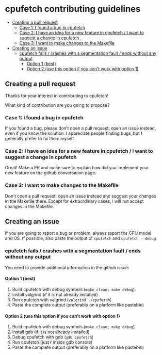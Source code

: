 # cpufetch contributing guidelines

<!-- START doctoc generated TOC please keep comment here to allow auto update -->
<!-- DON'T EDIT THIS SECTION, INSTEAD RE-RUN doctoc TO UPDATE -->


- [Creating a pull request](#creating-a-pull-request)
  - [Case 1: I found a bug in cpufetch](#case-1-i-found-a-bug-in-cpufetch)
  - [Case 2: I have an idea for a new feature in cpufetch / I want to suggest a change in cpufetch](#case-2-i-have-an-idea-for-a-new-feature-in-cpufetch--i-want-to-suggest-a-change-in-cpufetch)
  - [Case 3: I want to make changes to the Makefile](#case-3-i-want-to-make-changes-to-the-makefile)
- [Creating an issue](#creating-an-issue)
  - [cpufetch fails / crashes with a segmentation fault / ends without any output](#cpufetch-fails--crashes-with-a-segmentation-fault--ends-without-any-output)
    - [Option 1 (best)](#option-1-best)
    - [Option 2 (use this option if you can't work with option 1)](#option-2-use-this-option-if-you-cant-work-with-option-1)

<!-- END doctoc generated TOC please keep comment here to allow auto update -->

## Creating a pull request

Thanks for your interest in contributing to cpufetch!

What kind of contribution are you going to propose?

### Case 1: I found a bug in cpufetch
If you found a bug, please don't open a pull request; open an issue instead, even if you know the solution. I appreciate people finding bugs, but I generally prefer to fix them myself.

### Case 2: I have an idea for a new feature in cpufetch / I want to suggest a change in cpufetch
Great! Make a PR and make sure to explain how did you implement your new feature on the github conversation page.

### Case 3: I want to make changes to the Makefile
Don't open a pull request; open an issue instead and suggest your changes in the Makefile there. Except for extraordinary cases, I will not accept changes in the Makefile.

## Creating an issue

If you are going to report a bug or problem, always report the CPU model and OS. If possible, also paste the output of `cpufetch` and `cpufetch --debug`.

### cpufetch fails / crashes with a segmentation fault / ends without any output
You need to provide additional information in the github issue:

#### Option 1 (best)
1. Build cpufetch with debug symbols (`make clean; make debug`).
2. Install valgrind (if it is not already installed)
3. Run cpufetch with valgrind (`valgrind ./cpufetch`)
4. Paste the complete output (preferably on a platform like pastebin)

#### Option 2 (use this option if you can't work with option 1)
1. Build cpufetch with debug symbols (`make clean; make debug`).
2. Install gdb (if it is not already installed)
3. Debug cpufetch with gdb (`gdb cpufetch`)
3. Run cpufetch (just r inside gdb console)
4. Paste the complete output (preferably on a platform like pastebin)
